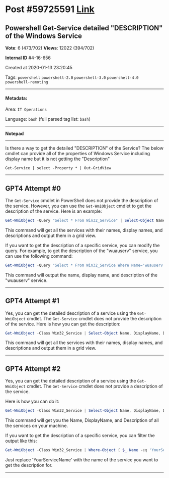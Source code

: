 
# Post \#59725591 [Link](https://stackoverflow.com/questions/59725591/)

## Powershell Get-Service detailed "DESCRIPTION" of the Windows Service

**Vote**: 6 (473/702) **Views**: 12022 (394/702) 

**Internal ID** \#4-16-656

Created at 2020-01-13 23:20:45

Tags: `powershell` `powershell-2.0` `powershell-3.0` `powershell-4.0` `powershell-remoting`

----------

#### Metadata:

Area: `IT Operations`

Language: `bash` (full parsed tag list: `bash`)

----------

**Notepad**


----------

Is there a way to get the detailed "DESCRIPTION" of the Service? The below cmdlet can provide all of the properties of Windows Service including display name but it is not getting the "Description"

```
Get-Service | select -Property * | Out-GridView
```



----------
        
## GPT4 Attempt \#0

The `Get-Service` cmdlet in PowerShell does not provide the description of the service. However, you can use the `Get-WmiObject` cmdlet to get the description of the service. Here is an example:

```powershell
Get-WmiObject -Query "Select * From Win32_Service" | Select-Object Name, DisplayName, Description | Out-GridView
```

This command will get all the services with their names, display names, and descriptions and output them in a grid view.

If you want to get the description of a specific service, you can modify the query. For example, to get the description of the "wuauserv" service, you can use the following command:

```powershell
Get-WmiObject -Query "Select * From Win32_Service Where Name='wuauserv'" | Select-Object Name, DisplayName, Description
```

This command will output the name, display name, and description of the "wuauserv" service.

--------

## GPT4 Attempt \#1

Yes, you can get the detailed description of a service using the `Get-WmiObject` cmdlet. The `Get-Service` cmdlet does not provide the description of the service. Here is how you can get the description:

```powershell
Get-WmiObject -Class Win32_Service | Select-Object Name, DisplayName, Description | Out-GridView
```

This command will get all the services with their names, display names, and descriptions and output them in a grid view.

--------

## GPT4 Attempt \#2

Yes, you can get the detailed description of a service using the `Get-WmiObject` cmdlet. The `Get-Service` cmdlet does not provide a description of the service. 

Here is how you can do it:

```powershell
Get-WmiObject -Class Win32_Service | Select-Object Name, DisplayName, Description | Out-GridView
```

This command will get you the Name, DisplayName, and Description of all the services on your machine. 

If you want to get the description of a specific service, you can filter the output like this:

```powershell
Get-WmiObject -Class Win32_Service | Where-Object { $_.Name -eq 'YourServiceName' } | Select-Object Name, DisplayName, Description
```

Just replace 'YourServiceName' with the name of the service you want to get the description for.

--------
